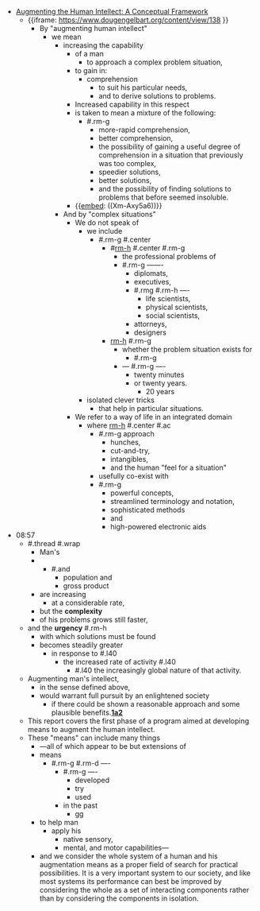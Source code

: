- [Augmenting the Human Intellect: A Conceptual Framework](<Augmenting the Human Intellect: A Conceptual Framework.md>)
    - {{iframe: https://www.dougengelbart.org/content/view/138 }}
        - By "augmenting human intellect" 
            - we mean 
                - increasing the capability 
                    - of a man 
                        - to approach a complex problem situation, 
                    - to gain  in:
                        - comprehension
                            -  to suit his particular needs, 
                            - and to derive solutions to problems. 
                    - Increased capability in this respect
                    -  is taken to mean a mixture of the following: 
                        - #.rm-g
                            - more-rapid comprehension, 
                            - better comprehension, 
                            - the possibility of gaining a useful degree of comprehension in a situation that previously was too complex, 
                            - speedier solutions, 
                            - better solutions, 
                            - and the possibility of finding solutions to problems that before seemed insoluble.
                    - {{[embed](<embed.md>): ((Xm-Axy5a6))}}
                -  And by "complex situations" 
                    - We do not speak of 
                        - we include
                            - #.rm-g #.center
                                -  #[rm-h](<rm-h.md>) #.center #.rm-g
                                    -  the professional problems of 
                                    - #.rm-g ——-
                                        - diplomats, 
                                        - executives, 
                                        - #.rmg #.rm-h —-
                                            - life scientists, 
                                            - physical scientists, 
                                            - social scientists, 
                                        -  attorneys, 
                                        - designers
                                -  [rm-h](<rm-h.md>) #.rm-g
                                    - whether the problem situation exists for 
                                        - #.rm-g
                                    - — #.rm-g —-
                                        - twenty minutes 
                                        - or twenty years. 
                                            - 20 years 
                        - isolated clever tricks 
                            - that help in particular situations. 
                    - We refer to a way of life in an integrated domain 
                        - where [rm-h](<rm-h.md>) #.center  #.ac 
                            - #.rm-g approach 
                                - hunches, 
                                - cut-and-try, 
                                - intangibles,
                                -  and the human "feel for a situation" 
                            - usefully co-exist with 
                            - #.rm-g 
                                - powerful concepts, 
                                - streamlined terminology and notation, 
                                - sophisticated methods
                                - and
                                -  high-powered electronic aids
- 08:57
    - #.thread #.wrap 
        - Man's 
        - + #.and
            - population and 
            - gross product
        -  are increasing 
            - at a considerable rate, 
        - but the __complexity__ 
        - of his problems grows still faster, 
    - and the __urgency__ #.rm-h
        - with which solutions must be found 
        - becomes steadily greater
            -  in response to #.l40
                - the increased rate of activity #.l40
                    -  #.l40 the increasingly global nature of that activity. 
    - Augmenting man's intellect, 
        - in the sense defined above, 
        - would warrant full pursuit by an enlightened society
            -  if there could be shown a reasonable approach and some plausible benefits.**[1a2](https://www.dougengelbart.org/content/view/138/[1a2](<1a2.md>))**
    - This report covers the first phase of a program aimed at developing means to augment the human intellect. 
    - These "means" can include many things
        - —all of which appear to be but extensions of 
        - means 
            - #.rm-g #.rm-d —-
                - #.rm-g —-
                    - developed 
                    - try
                    - used 
                - in the past
                    - gg 
        -  to help man
            -  apply his 
                - native sensory, 
                - mental, and motor capabilities—
        - and we consider the whole system of a human and his augmentation means as a proper field of search for practical possibilities. It is a very important system to our society, and like most systems its performance can best be improved by considering the whole as a set of interacting components rather than by considering the components in isolation.
